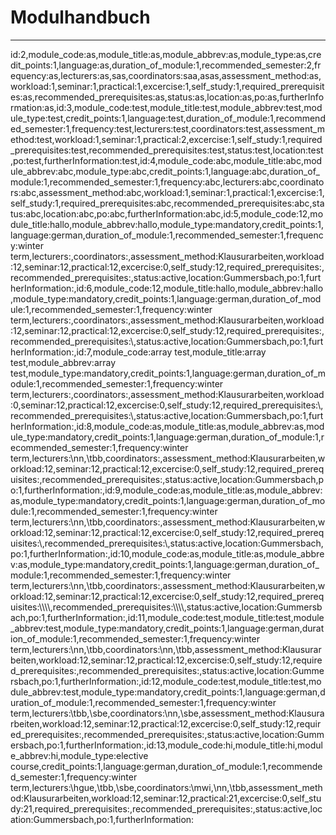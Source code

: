 
Modulhandbuch
=============


---

id:2,module_code:as,module_title:as,module_abbrev:as,module_type:as,credit_points:1,language:as,duration_of_module:1,recommended_semester:2,frequency:as,lecturers:as,sas,coordinators:saa,asas,assessment_method:as,workload:1,seminar:1,practical:1,excercise:1,self_study:1,required_prerequisites:as,recommended_prerequisites:as,status:as,location:as,po:as,furtherInformation:as,id:3,module_code:test,module_title:test,module_abbrev:test,module_type:test,credit_points:1,language:test,duration_of_module:1,recommended_semester:1,frequency:test,lecturers:test,coordinators:test,assessment_method:test,workload:1,seminar:1,practical:2,excercise:1,self_study:1,required_prerequisites:test,recommended_prerequisites:test,status:test,location:test,po:test,furtherInformation:test,id:4,module_code:abc,module_title:abc,module_abbrev:abc,module_type:abc,credit_points:1,language:abc,duration_of_module:1,recommended_semester:1,frequency:abc,lecturers:abc,coordinators:abc,assessment_method:abc,workload:1,seminar:1,practical:1,excercise:1,self_study:1,required_prerequisites:abc,recommended_prerequisites:abc,status:abc,location:abc,po:abc,furtherInformation:abc,id:5,module_code:12,module_title:hallo,module_abbrev:hallo,module_type:mandatory,credit_points:1,language:german,duration_of_module:1,recommended_semester:1,frequency:winter term,lecturers:,coordinators:,assessment_method:Klausurarbeiten,workload:12,seminar:12,practical:12,excercise:0,self_study:12,required_prerequisites:,recommended_prerequisites:,status:active,location:Gummersbach,po:1,furtherInformation:,id:6,module_code:12,module_title:hallo,module_abbrev:hallo,module_type:mandatory,credit_points:1,language:german,duration_of_module:1,recommended_semester:1,frequency:winter term,lecturers:,coordinators:,assessment_method:Klausurarbeiten,workload:12,seminar:12,practical:12,excercise:0,self_study:12,required_prerequisites:,recommended_prerequisites:\\,status:active,location:Gummersbach,po:1,furtherInformation:,id:7,module_code:array test,module_title:array test,module_abbrev:array test,module_type:mandatory,credit_points:1,language:german,duration_of_module:1,recommended_semester:1,frequency:winter term,lecturers:,coordinators:,assessment_method:Klausurarbeiten,workload:0,seminar:12,practical:12,excercise:0,self_study:12,required_prerequisites:\\,recommended_prerequisites:\\,status:active,location:Gummersbach,po:1,furtherInformation:,id:8,module_code:as,module_title:as,module_abbrev:as,module_type:mandatory,credit_points:1,language:german,duration_of_module:1,recommended_semester:1,frequency:winter term,lecturers:\nn\,\tbb\,coordinators:,assessment_method:Klausurarbeiten,workload:12,seminar:12,practical:12,excercise:0,self_study:12,required_prerequisites:,recommended_prerequisites:,status:active,location:Gummersbach,po:1,furtherInformation:,id:9,module_code:as,module_title:as,module_abbrev:as,module_type:mandatory,credit_points:1,language:german,duration_of_module:1,recommended_semester:1,frequency:winter term,lecturers:\nn\,\tbb\,coordinators:,assessment_method:Klausurarbeiten,workload:12,seminar:12,practical:12,excercise:0,self_study:12,required_prerequisites:\\,recommended_prerequisites:\\,status:active,location:Gummersbach,po:1,furtherInformation:,id:10,module_code:as,module_title:as,module_abbrev:as,module_type:mandatory,credit_points:1,language:german,duration_of_module:1,recommended_semester:1,frequency:winter term,lecturers:\nn\,\tbb\,coordinators:,assessment_method:Klausurarbeiten,workload:12,seminar:12,practical:12,excercise:0,self_study:12,required_prerequisites:\\\\\\\\,recommended_prerequisites:\\\\\\\\,status:active,location:Gummersbach,po:1,furtherInformation:,id:11,module_code:test,module_title:test,module_abbrev:test,module_type:mandatory,credit_points:1,language:german,duration_of_module:1,recommended_semester:1,frequency:winter term,lecturers:\nn\,\tbb\,coordinators:\nn\,\tbb\,assessment_method:Klausurarbeiten,workload:12,seminar:12,practical:12,excercise:0,self_study:12,required_prerequisites:,recommended_prerequisites:,status:active,location:Gummersbach,po:1,furtherInformation:,id:12,module_code:test,module_title:test,module_abbrev:test,module_type:mandatory,credit_points:1,language:german,duration_of_module:1,recommended_semester:1,frequency:winter term,lecturers:\tbb\,\sbe\,coordinators:\nn\,\sbe\,assessment_method:Klausurarbeiten,workload:12,seminar:12,practical:12,excercise:0,self_study:12,required_prerequisites:,recommended_prerequisites:,status:active,location:Gummersbach,po:1,furtherInformation:,id:13,module_code:hi,module_title:hi,module_abbrev:hi,module_type:elective course,credit_points:1,language:german,duration_of_module:1,recommended_semester:1,frequency:winter term,lecturers:\hgue\,\tbb\,\sbe\,coordinators:\mwi\,\nn\,\tbb\,assessment_method:Klausurarbeiten,workload:12,seminar:12,practical:21,excercise:0,self_study:21,required_prerequisites:,recommended_prerequisites:,status:active,location:Gummersbach,po:1,furtherInformation: